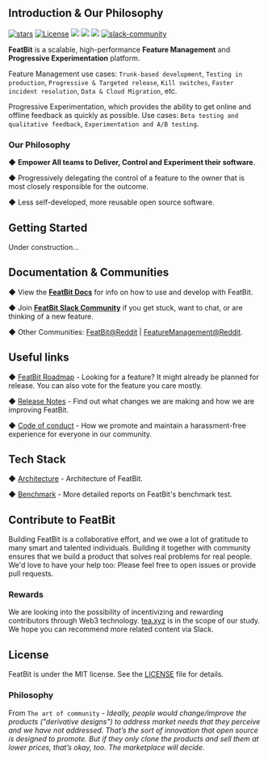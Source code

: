## Introduction & Our Philosophy

[![stars](https://img.shields.io/github/stars/featbit/featbit.svg?style=flat&logo=github&colorB=red&label=stars)](https://github.com/featbit/featbit)                   [![License](https://img.shields.io/static/v1?label=license&message=MIT&color=brightgreen)](https://github.com/featbit/featbit/blob/main/LICENSE)
[![](https://img.shields.io/badge/language-.Net%206-%236E359E)](https://dotnet.microsoft.com/)
[![](https://img.shields.io/badge/language-python-%23FFDD53)](https://www.python.org/)
[![](https://img.shields.io/badge/language-typescript-%23007ACC)](https://www.typescriptlang.org/) 
[![slack-community](https://img.shields.io/badge/slack-join-3CC798?style=social&logo=slack)](https://join.slack.com/t/featbit/shared_invite/zt-1ew5e2vbb-x6Apan1xZOaYMnFzqZkGNQ)  



**FeatBit** is a scalable, high-performance **Feature Management** and **Progressive Experimentation** platform.

Feature Management use cases: `Trunk-based development`, `Testing in production`, `Progressive & Targeted release`, `Kill switches`, `Faster incident resolution`, `Data & Cloud Migration`, etc.
    
Progressive Experimentation, which provides the ability to get online and offline feedback as quickly as possible. Use cases: `Beta testing and qualitative feedback`, `Experimentation and A/B testing`.

### Our Philosophy
◆  **Empower All teams to Deliver, Control and Experiment their software**. 

◆  Progressively delegating the control of a feature to the owner that is most closely responsible for the outcome.

◆  Less self-developed, more reusable open source software. 


## Getting Started

Under construction...

## Documentation & Communities

◆  View the [**FeatBit Docs**](https://featbit.gitbook.io/) for info on how to use and develop with FeatBit.

◆  Join [**FeatBit Slack Community**](https://join.slack.com/t/featbit/shared_invite/zt-1ew5e2vbb-x6Apan1xZOaYMnFzqZkGNQ) if you get stuck, want to chat, or are thinking of a new feature. 

◆  Other Communities: [FeatBit@Reddit](http://reddit.com/r/featbit) | [FeatureManagement@Reddit](https://www.reddit.com/r/featuremanagement).  

## Useful links

◆  [FeatBit Roadmap](https://featbit.gitbook.io/docs/roadmap/roadmap-voter) - Looking for a feature? It might already be planned for release. You can also vote for the feature you care mostly.

◆  [Release Notes](https://github.com/featbit/featbit/releases) - Find out what changes we are making and how we are improving FeatBit.

◆  [Code of conduct](https://github.com/featbit/featbit/blob/main/code_of_conduct.md) - How we promote and maintain a harassment-free experience for everyone in our community.

## Tech Stack

◆  [Architecture](https://featbit.gitbook.io/docs/tech-stack/architecture) - Architecture of FeatBit.

◆  [Benchmark](https://featbit.gitbook.io/docs/tech-stack/benchmark) - More detailed reports on FeatBit's benchmark test. 


## Contribute to FeatBit

Building FeatBit is a collaborative effort, and we owe a lot of gratitude to many smart and talented individuals. Building it together with community ensures that we build a product that solves real problems for real people. We'd love to have your help too: Please feel free to open issues or provide pull requests.

### Rewards

We are looking into the possibility of incentivizing and rewarding contributors through Web3 technology. [tea.xyz](https://tea.xyz) is in the scope of our study. We hope you can recommend more related content via Slack.

## License

FeatBit is under the MIT license. See the [LICENSE](https://github.com/featbit/featbit/blob/main/LICENSE) file for details.

### Philosophy

From `The art of community` - *Ideally, people would change/improve the products
("derivative designs") to address market needs that they perceive and we have not addressed.
That’s the sort of innovation that open source is designed to promote. But if they only clone the
products and sell them at lower prices, that’s okay, too. The marketplace will decide.*
